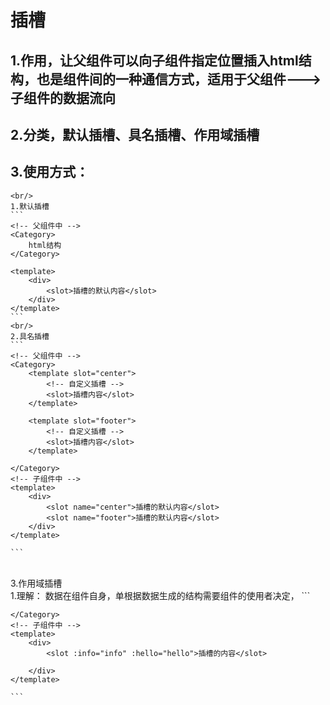 # 插槽
## 1.作用，让父组件可以向子组件指定位置插入html结构，也是组件间的一种通信方式，适用于父组件--->子组件的数据流向
## 2.分类，默认插槽、具名插槽、作用域插槽
## 3.使用方式：
    <br/>
    1.默认插槽
    ```
    <!-- 父组件中 -->
    <Category>
        html结构
    </Category>
   <!-- 子组件中 -->
    <template>
        <div>
            <slot>插槽的默认内容</slot>
        </div>
    </template>
    ```
    <br/>
    2.具名插槽
    ```
    <!-- 父组件中 -->
    <Category>
        <template slot="center">
            <!-- 自定义插槽 -->
            <slot>插槽内容</slot>
        </template>

        <template slot="footer">
            <!-- 自定义插槽 -->
            <slot>插槽内容</slot>
        </template>

    </Category>
    <!-- 子组件中 -->
    <template>
        <div>
            <slot name="center">插槽的默认内容</slot>
            <slot name="footer">插槽的默认内容</slot>
        </div>
    </template>

    ```
<br/>
    3.作用域插槽
    <br />
    1.理解： 数据在组件自身，单根据数据生成的结构需要组件的使用者决定，
    ```
    <!-- 父组件中 -->
    <Category>
        <template scope="{info, hello}" >
            <!-- 自定义插槽 -->
            {{info}}
            {{hello}}
        </template>


    </Category>
    <!-- 子组件中 -->
    <template>
        <div>
            <slot :info="info" :hello="hello">插槽的内容</slot>

        </div>
    </template>

    ```

